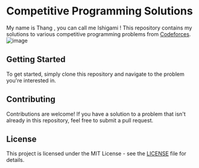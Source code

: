 # Competitive Programming Solutions
My name is Thang , you can call me Ishigami !
This repository contains my solutions to various competitive programming problems from [Codeforces](https://codeforces.com/).
![image](https://github.com/lshigami/CompetitivePrograming/assets/135859127/5c017823-fd72-4ebc-b39d-3fc8c312e19f)

## Getting Started

To get started, simply clone this repository and navigate to the problem you're interested in.

## Contributing

Contributions are welcome! If you have a solution to a problem that isn't already in this repository, feel free to submit a pull request.

## License

This project is licensed under the MIT License - see the [LICENSE](LICENSE) file for details.
